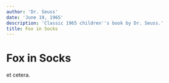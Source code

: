 ```yaml
---
author: 'Dr. Seuss'
date: 'June 19, 1965'
description: 'Classic 1965 children''s book by Dr. Seuss.'
title: Fox in Socks
---
```


Fox in Socks
============

et cetera.
